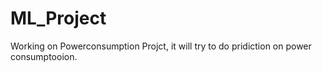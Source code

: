 # ML_Project
Working on Powerconsumption Projct, it will try to do pridiction on power consumptooion.
